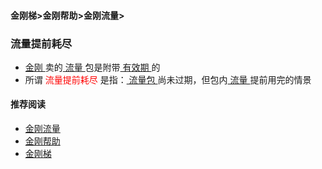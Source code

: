 #### 金刚梯>金刚帮助>金刚流量>
### 流量提前耗尽
- [ 金刚 ](https://a2zitpro.github.io/web/a2zitpro)卖的[ 流量 ](https://a2zitpro.github.io/web/kkdatatraffic)包是附带[ 有效期 ](https://a2zitpro.github.io/web/kkdatatrafficvalidityexperiod)的
- 所谓<font color="red"> 流量提前耗尽 </font>是指：[ 流量包 ](https://a2zitpro.github.io/web/kkdatatrafficpackage)尚未过期，但包内[ 流量 ](https://a2zitpro.github.io/web/kkdatatraffic)提前用完的情景

#### 推荐阅读

- [金刚流量](https://a2zitpro.github.io/web/list_kkdatatraffic)
- [金刚帮助](https://a2zitpro.github.io/web/list_helpkkvpn)
- [金刚梯](https://a2zitpro.github.io/web/dlb)
